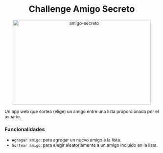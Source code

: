 <h1 align="center"> Challenge Amigo Secreto </h1>

<p align="center">
  <img width="450" height="277" alt="amigo-secreto" align="middle" src="https://github.com/user-attachments/assets/648e4f83-f61d-451c-90d6-7746c410f764"/>
</p>

Un app web que sortea (elige) un amigo entre una lista proporcionada por el usuario. 

### Funcionalidades
- ``` Agregar amigo ```: para agregar un nuevo amigo a la lista.
- ``` Sortear amigo ```: para elegir aleatoriamente a un amigo incluido en la lista.
